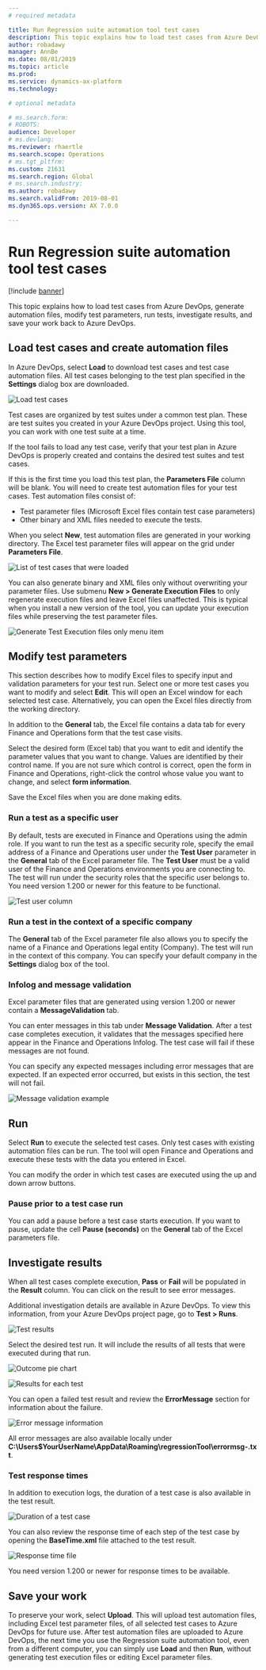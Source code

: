 ```yaml
---
# required metadata

title: Run Regression suite automation tool test cases
description: This topic explains how to load test cases from Azure DevOps, generate automation files, modify test parameters, run tests, investigate results, and save your work back to Azure DevOps.
author: robadawy
manager: AnnBe
ms.date: 08/01/2019
ms.topic: article
ms.prod: 
ms.service: dynamics-ax-platform
ms.technology: 

# optional metadata

# ms.search.form: 
# ROBOTS: 
audience: Developer
# ms.devlang: 
ms.reviewer: rhaertle
ms.search.scope: Operations
# ms.tgt_pltfrm: 
ms.custom: 21631
ms.search.region: Global
# ms.search.industry: 
ms.author: robadawy
ms.search.validFrom: 2019-08-01
ms.dyn365.ops.version: AX 7.0.0

---
```


# Run Regression suite automation tool test cases

[!include [banner](../../includes/banner.md)]

This topic explains how to load test cases from Azure DevOps, generate automation files, modify test parameters, run tests, investigate results, and save your work back to Azure DevOps.

## Load test cases and create automation files
In Azure DevOps, select **Load** to download test cases and test case automation files. All test cases belonging to the test plan specified in the **Settings** dialog box are downloaded.
 
![Load test cases](media/load-test-cases.png)

Test cases are organized by test suites under a common test plan. These are test suites you created in your Azure DevOps project. Using this tool, you can work with one test suite at a time.

If the tool fails to load any test case, verify that your test plan in Azure DevOps is properly created and contains the desired test suites and test cases.

If this is the first time you load this test plan, the **Parameters File** column will be blank. You will need to create test automation files for your test cases. Test automation files consist of:

+ Test parameter files (Microsoft Excel files contain test case parameters)
+ Other binary and XML files needed to execute the tests.

When you select **New**, test automation files are generated in your working directory. The Excel test parameter files will appear on the grid under **Parameters File**.

![List of test cases that were loaded](media/rsat-test-cases.png)
 
You can also generate binary and XML files only without overwriting your parameter files. Use submenu **New > Generate Execution Files** to only regenerate execution files and leave Excel files unaffected. This is typical when you install a new version of the tool, you can update your execution files while preserving the test parameter files.

![Generate Test Execution files only menu item](media/generate-execution-files.png)

## Modify test parameters

This section describes how to modify Excel files to specify input and validation parameters for your test run. Select one or more test cases you want to modify and select **Edit**. This will open an Excel window for each selected test case. Alternatively, you can open the Excel files directly from the working directory. 

In addition to the **General** tab, the Excel file contains a data tab for every Finance and Operations form that the test case visits.

Select the desired form (Excel tab) that you want to edit and identify the parameter values that you want to change. Values are identified by their control name. If you are not sure which control is correct, open the form in Finance and Operations, right-click the control whose value you want to change, and select **form information**.

Save the Excel files when you are done making edits.

### Run a test as a specific user
By default, tests are executed in Finance and Operations using the admin role. If you want to run the test as a specific security role, specify the email address of a Finance and Operations user under the **Test User** parameter in the **General** tab of the Excel parameter file. The **Test User** must be a valid user of the Finance and Operations environments you are connecting to. The test will run under the security roles that the specific user belongs to. You need version 1.200 or newer for this feature to be functional.

![Test user column](media/run-specific-user.png)
 
### Run a test in the context of a specific company
The **General** tab of the Excel parameter file also allows you to specify the name of a Finance and Operations legal entity (Company). The test will run in the context of this company. You can specify your default company in the **Settings** dialog box of the tool.

### Infolog and message validation
Excel parameter files that are generated using version 1.200 or newer contain a **MessageValidation** tab.

You can enter messages in this tab under **Message Validation**. After a test case completes execution, it validates that the messages specified here appear in the Finance and Operations Infolog. The test case will fail if these messages are not found.

You can specify any expected messages including error messages that are expected. If an expected error occurred, but exists in this section, the test will not fail.
 
![Message validation example](media/message-validation.png)


## Run
Select **Run** to execute the selected test cases. Only test cases with existing automation files can be run. The tool will open Finance and Operations and execute these tests with the data you entered in Excel.

You can modify the order in which test cases are executed using the up and down arrow buttons.

### Pause prior to a test case run 
You can add a pause before a test case starts execution. If you want to pause, update the cell **Pause (seconds)** on the **General** tab of the Excel parameters file.

## Investigate results
When all test cases complete execution, **Pass** or **Fail** will be populated in the **Result** column. You can click on the result to see error messages.

Additional investigation details are available in Azure DevOps. To view this information, from your Azure DevOps project page, go to **Test > Runs**.

![Test results](media/test-results.png)

Select the desired test run. It will include the results of all tests that were executed during that run.
 
![Outcome pie chart](media/outcome-pie-chart.png)

![Results for each test](media/pass-fail.png)

You can open a failed test result and review the **ErrorMessage** section for information about the failure.
 
![Error message information](media/error-message.png)

All error messages are also available locally under **C:\Users\$YourUserName\AppData\Roaming\regressionTool\errormsg-<TestCaseId>.txt**.

### Test response times
In addition to execution logs, the duration of a test case is also available in the test result.
 
![Duration of a test case](media/test-duration.png)

You can also review the response time of each step of the test case by opening the **BaseTime.xml** file attached to the test result.
 
![Response time file](media/response-time.png)

You need version 1.200 or newer for response times to be available.

## Save your work
To preserve your work, select **Upload**. This will upload test automation files, including Excel test parameter files, of all selected test cases to Azure DevOps for future use.
After test automation files are uploaded to Azure DevOps, the next time you use the Regression suite automation tool, even from a different computer, you can simply use **Load** and then **Run**, without generating test execution files or editing Excel parameter files.
